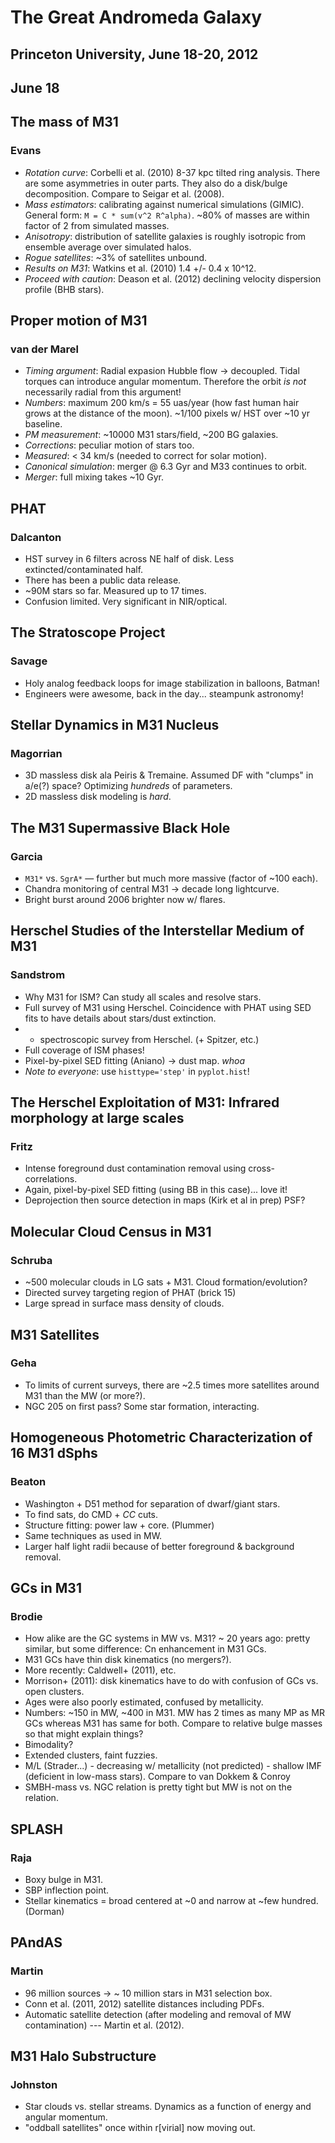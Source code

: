 # The Great Andromeda Galaxy
## Princeton University, June 18-20, 2012

## June 18

## The mass of M31
### Evans

* _Rotation curve_: Corbelli et al. (2010) 8-37 kpc tilted ring analysis.
  There are some asymmetries in outer parts. They also do a disk/bulge
  decomposition. Compare to Seigar et al. (2008).
* _Mass estimators_: calibrating against numerical simulations (GIMIC).
  General form: `M = C * sum(v^2 R^alpha)`. ~80% of masses are within factor
  of 2 from simulated masses.
* _Anisotropy_: distribution of satellite galaxies is roughly isotropic
  from ensemble average over simulated halos.
* _Rogue satellites_: ~3% of satellites unbound.
* _Results on M31_: Watkins et al. (2010) 1.4 +/- 0.4 x 10^12.
* _Proceed with caution_: Deason et al. (2012) declining velocity dispersion
  profile (BHB stars).

## Proper motion of M31
### van der Marel

* _Timing argument_: Radial expasion Hubble flow -> decoupled. Tidal torques
  can introduce angular momentum. Therefore the orbit _is not_ necessarily
  radial from this argument!
* _Numbers_: maximum 200 km/s = 55 uas/year (how fast human hair grows at the
  distance of the moon). ~1/100 pixels w/ HST over ~10 yr baseline.
* _PM measurement_: ~10000 M31 stars/field, ~200 BG galaxies.
* _Corrections_: peculiar motion of stars too.
* _Measured_: < 34 km/s (needed to correct for solar motion).
* _Canonical simulation_: merger @ 6.3 Gyr and M33 continues to orbit.
* _Merger_: full mixing takes ~10 Gyr.

## PHAT
### Dalcanton

* HST survey in 6 filters across NE half of disk. Less extincted/contaminated
  half.
* There has been a public data release.
* ~90M stars so far. Measured up to 17 times.
* Confusion limited. Very significant in NIR/optical.

## The Stratoscope Project
### Savage

* Holy analog feedback loops for image stabilization in balloons, Batman!
* Engineers were awesome, back in the day... steampunk astronomy!

## Stellar Dynamics in M31 Nucleus
### Magorrian

* 3D massless disk ala Peiris & Tremaine. Assumed DF with "clumps" in a/e(?)
  space? Optimizing _hundreds_ of parameters.
* 2D massless disk modeling is _hard_.

## The M31 Supermassive Black Hole
### Garcia

* `M31*` vs. `SgrA*` — further but much more massive (factor of ~100 each).
* Chandra monitoring of central M31 -> decade long lightcurve.
* Bright burst around 2006 brighter now w/ flares.

## Herschel Studies of the Interstellar Medium of M31
### Sandstrom

* Why M31 for ISM? Can study all scales and resolve stars.
* Full survey of M31 using Herschel. Coincidence with PHAT using SED fits
  to have details about stars/dust extinction.
* + spectroscopic survey from Herschel. (+ Spitzer, etc.)
* Full coverage of ISM phases!
* Pixel-by-pixel SED fitting (Aniano) -> dust map. _whoa_
* _Note to everyone_: use `histtype='step'` in `pyplot.hist`!

## The Herschel Exploitation of M31: Infrared morphology at large scales
### Fritz

* Intense foreground dust contamination removal using cross-correlations.
* Again, pixel-by-pixel SED fitting (using BB in this case)... love it!
* Deprojection then source detection in maps (Kirk et al in prep) PSF?

## Molecular Cloud Census in M31
### Schruba

* ~500 molecular clouds in LG sats + M31. Cloud formation/evolution?
* Directed survey targeting region of PHAT (brick 15)
* Large spread in surface mass density of clouds.

## M31 Satellites
### Geha

* To limits of current surveys, there are ~2.5 times more satellites around
  M31 than the MW (or more?).
* NGC 205 on first pass? Some star formation, interacting.

## Homogeneous Photometric Characterization of 16 M31 dSphs
### Beaton

* Washington + D51 method for separation of dwarf/giant stars.
* To find sats, do CMD + _CC_ cuts.
* Structure fitting: power law + core. (Plummer)
* Same techniques as used in MW.
* Larger half light radii because of better foreground & background removal.

## GCs in M31
### Brodie

* How alike are the GC systems in MW vs. M31? ~ 20 years ago: pretty similar,
  but some difference: Cn enhancement in M31 GCs.
* M31 GCs have thin disk kinematics (no mergers?).
* More recently: Caldwell+ (2011), etc.
* Morrison+ (2011): disk kinematics have to do with confusion of GCs vs.
  open clusters.
* Ages were also poorly estimated, confused by metallicity.
* Numbers: ~150 in MW, ~400 in M31. MW has 2 times as many MP as MR GCs
  whereas M31 has same for both. Compare to relative bulge masses so that
  might explain things?
* Bimodality?
* Extended clusters, faint fuzzies.
* M/L (Strader...) - decreasing w/ metallicity (not predicted) - shallow
  IMF (deficient in low-mass stars). Compare to van Dokkem & Conroy
* SMBH-mass vs. NGC relation is pretty tight but MW is not on the relation.

## SPLASH
### Raja

* Boxy bulge in M31.
* SBP inflection point.
* Stellar kinematics = broad centered at ~0 and narrow at ~few hundred.
  (Dorman)

## PAndAS
### Martin

* 96 million sources -> ~ 10 million stars in M31 selection box.
* Conn et al. (2011, 2012) satellite distances including PDFs.
* Automatic satellite detection (after modeling and removal of MW
  contamination) --- Martin et al. (2012).

## M31 Halo Substructure
### Johnston

* Star clouds vs. stellar streams. Dynamics as a function of energy and
  angular momentum.
* "oddball satellites" once within r[virial] now moving out.
